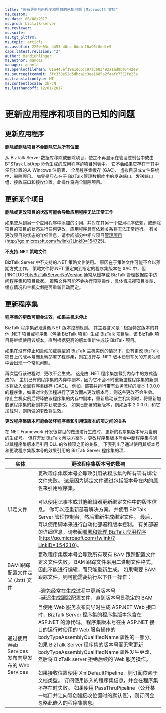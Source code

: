```yaml
---
title: "带有更新应用程序和项目的已知问题 |Microsoft 文档"
ms.custom: 
ms.date: 06/08/2017
ms.prod: biztalk-server
ms.reviewer: 
ms.suite: 
ms.tgt_pltfrm: 
ms.topic: article
ms.assetid: 220ea03c-d453-40cc-8ddb-18a96f8ddfe5
caps.latest.revision: "2"
author: MandiOhlinger
ms.author: mandia
manager: anneta
ms.openlocfilehash: 01e445ef19a1d65cc97a3603492a1ad9ba0442e9
ms.sourcegitcommit: 3fc338e52d5dbca2c3ea1685a2faafc7582fe23a
ms.translationtype: MT
ms.contentlocale: zh-CN
ms.lasthandoff: 12/01/2017
---
```

# <a name="known-issues-with-updating-applications-and-artifacts"></a>更新应用程序和项目的已知的问题
## <a name="updating-an-application"></a>更新应用程序  
 **删除或删除项目不会删除它从所有位置**  
  
 从 BizTalk Server 数据库移除或删除项目，使之不再显示在管理控制台中或由 BTSTask ListApp 命令生成的应用程序的项目列表中。 它不会如果它存在于其中任何位置的从 Windows 注册表、 全局程序集缓存 (GAC)、 虚拟目录或文件系统中，删除项目。 如果是只存在于 BizTalk 管理数据库中的发送端口、发送端口组、接收端口和接收位置，此操作将完全删除项目。  
  
## <a name="updating-an-artifact"></a>更新某个项目  
 **删除或更改项目的状态可能会导致应用程序无法正常工作**  
  
 如果您从到另一个应用程序中添加的引用，并对在其另一个应用程序依赖，或删除项目的项目的状态进行任何更改，应用程序具有依赖关系将无法正常运行。 有关更改项目的状态的详细信息，请参阅部分中相应项目[管理项目](http://go.microsoft.com/fwlink/?LinkID=154725)(http://go.microsoft.com/fwlink/?LinkID=154725)。  
  
 **不支持.NET 策略文件**  
  
 BizTalk Server 中不支持的.NET 策略文件使用。 原因在于策略文件可能不会以预期方式工作。 策略文件将.NET 重定向到指定的程序集版本在 GAC 中，但[!INCLUDE[btsBizTalkServerNoVersion](../includes/btsbiztalkservernoversion-md.md)]通常从缓存或 BizTalk 管理数据库中访问程序集和项目数据。 策略文件可能不会执行预期操作，具体情况视项目类型、缓存情况和主机实例是否重新启动而定。  
  
## <a name="updating-an-assembly"></a>更新程序集  
 **程序集的更改可能会生效，如果主机未停止**  
  
 BizTalk 程序集必须遵循.NET 版本控制规则。 其主要含义是：根据特定版本的其他 .NET 项目或程序集（包括 BizTalk 项目）生成 BizTalk 项目后，该 BizTalk 项目将继续使用该版本，直到根据更高的版本重新生成该 BizTalk 项目。  
  
 如果在没有停止和启动加载类型的 BizTalk 主机实例的情况下，没有更改 BizTalk 项目上的版本号而重新部署了程序集，则在进行与 .NET 版本控制有关的开发过程中会出现一个常见问题。  
  
 再次运行该进程时，更改不会生效。 这是由 .NET 程序集加载到内存中的方式造成的。 主机已有的程序集的内存中副本，因为它不会不时重新加载程序集的新副本将放入全局程序集缓存 (GAC)。 例如，部署并运行带有业务流程的版本 1.0.0.0 的程序集，如果对业务流程进行了更改而未更改版本号，则这些更改不会生效。 停止主机实例后将释放该程序集的内存中副本，重新启动该主机实例时，将重新加载该程序集的新副本并获取更改。 如果已部署的新版本，例如版本 2.0.0.0，和它加载时，则所做的更改将生效。  
  
 **更改程序集版本可能会破坏程序集和引用该版本的项之间的关系**  
  
 在.NET Framework 开发很常见的做法进行生成时，更新的程序集版本号为当前的生成号。 但在开发 BizTalk 解决方案时，更改程序集版本号会中断程序集与通过其程序集版本号引用 DLL 的依赖项之间的关系。 下表列出了通过使用其版本号和更改程序集版本号的效果引用的 BizTalk Server 程序集的项。  
  
|实体|更改程序集版本号的影响|  
|------------|------------------------------------------------|  
|绑定文件|更改程序集版本号会导致引用该程序集的所有现有绑定文件失败。 这是因为绑定文件通过包括版本号在内的属性来引用程序集。<br /><br /> 可以使用记事本或其他编辑器更新绑定文件中的版本信息。 你可以还重新部署解决方案，并使用 BizTalk Server 管理控制台，然后重新生成绑定文件。 最后，可以使用脚本来进行自动化部署和版本控制。 有关部署的详细信息，请参阅[部署和管理 BizTalk 应用程序](http://go.microsoft.com/fwlink/?LinkID=154210)(http://go.microsoft.com/fwlink/?LinkID=154210)。|  
|BAM 跟踪配置文件定义 (.btt) 文件|更改程序集版本号会导致所有现有 BAM 跟踪配置文件定义文件失败。 BAM 跟踪文件采用二进制文件格式，因此不能进行编辑，而只能重新生成。 如果需要 BAM 跟踪文件，则可能需要执行以下任一操作：<br /><br /> -避免经常在生成过程中更新版本号<br />-延迟生成跟踪配置文件，直到版本号是稳定的 BAM|  
|通过使用 Web Services 发布向导发布的 Web Services|当使用 Web 服务发布向导时生成 ASP.NET Web 接口时，BizTalk Server 程序集的程序集版本包含在 ASP.NET 的源代码。 程序集版本号在由 ASP.NET 接口的运行时使用的 Web 服务操作的 bodyTypeAssemblyQualifiedName 属性的一部分。 如果 BizTalk Server 程序集的版本号而无需更新 bodyTypeAssemblyQualifiedName 属性发生更改，然后将 BizTalk server 拒绝后续的 Web 服务操作。<br /><br /> 如果接收位置使用 XmlDefaultPipeline，则订阅依赖于文档类型。 订阅使用嵌入的程序集信息，并会在程序集不存在时失败。 如果使用 PassThruPipeline（公开某一端口并让向导创建接收位置时的默认值），则订阅会忽略此嵌入的程序集信息。|